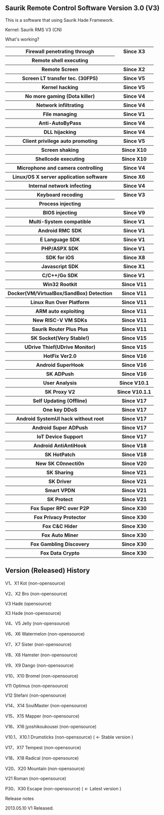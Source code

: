 <p><H2>Saurik Remote Control Software Version 3.0 (V3)</H2></p>
<p>This is a software that using Saurik Hade Framework.</p>
<p>Kernel: Saurik RMS V3 (CN)</p>
<p>What's working?</p>
<table>
	<tr>
		<th>Firewall penetrating through</th>
		<th>Since X3</th>
	</tr>
	<tr><th>Remote shell executing</th></tr>
	<tr><th>Remote Screen</th><th>Since X2</th></tr>
	<tr><th>Screen LT transfer tec. (30FPS)</th><th>Since V5</th></tr>
	<tr><th>Kernel hacking</th><th>Since V5</th></tr>
	<tr><th>No more gaming (Dota killer)</th><th>Since V4</th></tr>
	<tr><th>Network infiltrating</th><th>Since V4</th></tr>
	<tr><th>File managing</th><th>Since V1</th></tr>
	<tr><th>Anti-AutoByPass</th><th>Since V4</th></tr>
	<tr><th>DLL hijacking</th><th>Since V4</th></tr>
	<tr><th>Client privilege auto promoting</th><th>Since V5</th></tr>
	<tr><th>Screen shaking</th><th>Since X10</th></tr>
	<tr><th>Shellcode executing</th><th>Since X10</th></tr>
	<tr><th>Microphone and camera controlling</th><th>Since V4</th></tr>
	<tr><th>Linux/OS X server application software</th><th>Since X6</th></tr>
	<tr><th>Internal network infecting</th><th>Since V4</th></tr>
	<tr><th>Keyboard recoding</th><th>Since V3</th></tr>
	<tr><th>Process injecting</th></tr>
	<tr><th>BIOS injecting</th><th>Since V9</th></tr>
	<tr><th>Multi-System compatible</th><th>Since V1</th></tr>
	<tr><th>Android RMC SDK</th><th>Since V1</th></tr>
	<tr><th>E Language SDK</th><th>Since V1</th></tr>
	<tr><th>PHP/ASPX SDK</th><th>Since V1</th></tr>
	<tr><th>SDK for iOS</th><th>Since X8</th></tr>
	<tr><th>Javascript SDK</th><th>Since X1</th></tr>
	<tr><th>C/C++/Go SDK</th><th>Since V1</th></tr>
	<tr><th>Win32 Rootkit</th><th>Since V11</th></tr>
	<tr><th>Docker(VM/VirtualBox/SandBox) Detection</th><th>Since V11</th></tr>
	<tr><th>Linux Run Over Platform</th><th>Since V11</th></tr>
	<tr><th>ARM auto exploiting</th><th>Since V11</th></tr>
	<tr><th>New RISC-V VM SDKs</th><th>Since V11</th></tr>
	<tr><th>Saurik Router Plus Plus</th><th>Since V11</th></tr>
	<tr><th>SK Socket(Very Stable!)</th><th>Since V15</th></tr>
	<tr><th>UDrive Thief(UDrive Monitor)</th><th>Since V15</th></tr>
	<tr><th>HotFix Ver2.0</th><th>Since V16</th></tr>
	<tr><th>Android SuperHook</th><th>Since V16</th></tr>
	<tr><th>SK ADPush</th><th>Since V16</th></tr>
	<tr><th>User Analysis</th><th>Since V10.1</th></tr>
	<tr><th>SK Proxy V2</th><th>Since V10.1.1</th></tr>
	<tr><th>Self Updating (Offline)</th><th>Since V17</th></tr>
	<tr><th>One key DDoS</th><th>Since V17</th></tr>
	<tr><th>Android SystemUI hack without root</th><th>Since V17</th></tr>
	<tr><th>Android Super ADPush</th><th>Since V17</th></tr>
	<tr><th>IoT Device Support</th><th>Since V17</th></tr>
	<tr><th>Android AntiAntiHook</th><th>Since V18</th></tr>
	<tr><th>SK HotPatch</th><th>Since V18</th></tr>
	<tr><th>New SK C0nnecti0n</th><th>Since V20</th></tr>
	<tr><th>SK Sharing</th><th>Since V21</th></tr>
	<tr><th>SK Driver</th><th>Since V21</th></tr>
	<tr><th>Smart VPDN</th><th>Since V21</th></tr>
	<tr><th>SK Protect</th><th>Since V21</th></tr>
	<tr><th>Fox Super RPC over P2P</th><th>Since X30</th></tr>
	<tr><th>Fox Privacy Protector</th><th>Since X30</th></tr>
	<tr><th>Fox C&C Hider</th><th>Since X30</th></tr>
	<tr><th>Fox Auto Miner</th><th>Since X30</th></tr>
	<tr><th>Fox Gambling Discovery</th><th>Since X30</th></tr>
	<tr><th>Fox Data Crypto</th><th>Since X30</th></tr>
</table>

<p><H2>Version (Released) History</H2></p>
<p>V1、X1 Kot (non-opensource)</p>
<p>V2、X2 Bro (non-opensource)</p>
<p>V3 Hade (opensource)</p>
<p>X3 Hade (non-opensource)</p>
<p>V4、V5 Jelly (non-opensource)</p>
<p>V6、X6 Watermelon (non-opensource)</p>
<p>V7、X7 Sister (non-opensource)</p>
<p>V8、X8 Hamster (non-opensource)</p>
<p>V9、X9 Dango (non-opensource)</p>
<p>V10、X10 Bromel (non-opensource)</p>
<p>V11 Optimus (non-opensource)</p>
<p>V12 Stefani (non-opensource)</p>
<p>V14、X14 SoulMaster (non-opensource)</p>
<p>V15、X15 Mapper (non-opensource)</p>
<p>V16、X16 jyoshikoukousei (non-opensource)</p>
<p>V10.1、X10.1 Drumsticks (non-opensource) ( <- Stable version )</p>
<p>V17、X17 Tempest (non-opensource)</p>
<p>V18、X18 Radical (non-opensource)</p>
<p>V20、X20 Mountain (non-opensource)</p>
<p>V21 Roman (non-opensource)</p>
<p>P30、X30 Escape (non-opensource) ( <- Latest version )</p>

<p>Release notes</p>
<p>2013.05.10 V1 Released.</p>
